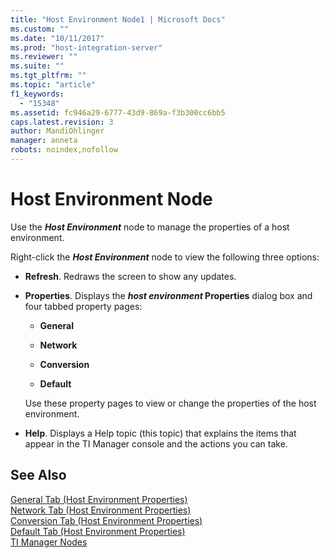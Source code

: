 ```yaml
---
title: "Host Environment Node1 | Microsoft Docs"
ms.custom: ""
ms.date: "10/11/2017"
ms.prod: "host-integration-server"
ms.reviewer: ""
ms.suite: ""
ms.tgt_pltfrm: ""
ms.topic: "article"
f1_keywords: 
  - "15348"
ms.assetid: fc946a29-6777-43d9-869a-f3b300cc6bb5
caps.latest.revision: 3
author: MandiOhlinger
manager: anneta
robots: noindex,nofollow
---
```

# Host Environment Node
Use the ***Host Environment*** node to manage the properties of a host environment.  
  
 Right-click the ***Host Environment*** node to view the following three options:  
  
-   **Refresh**. Redraws the screen to show any updates.  
  
-   **Properties**. Displays the ***host environment* Properties** dialog box and four tabbed property pages:  
  
    -   **General**  
  
    -   **Network**  
  
    -   **Conversion**  
  
    -   **Default**  
  
     Use these property pages to view or change the properties of the host environment.  
  
-   **Help**. Displays a Help topic (this topic) that explains the items that appear in the TI Manager console and the actions you can take.  
  
## See Also  
 [General Tab (Host Environment Properties)](../core/general-tab-host-environment-properties.md)   
 [Network Tab (Host Environment Properties)](../core/network-tab-host-environment-properties.md)   
 [Conversion Tab (Host Environment Properties)](../core/conversion-tab-host-environment-properties.md)   
 [Default Tab (Host Environment Properties)](../core/default-tab-host-environment-properties.md)   
 [TI Manager Nodes](../core/ti-manager-nodes.md)